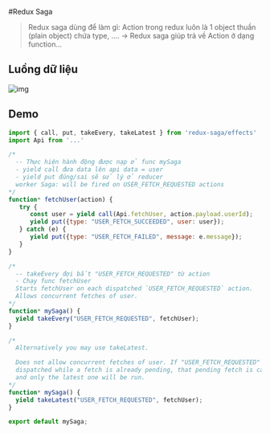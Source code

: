 #Redux Saga

> Redux saga dùng để làm gì: Action trong redux luôn là 1 object thuần (plain object) chứa type, .... -> Redux saga giúp trả về Action ở dạng function...

## Luồng dữ liệu
![img](https://viblo.asia/uploads/a2d5bb2b-32a1-4258-b534-eeffeb95e177.png)

## Demo

```js
import { call, put, takeEvery, takeLatest } from 'redux-saga/effects'
import Api from '...'

/* 
  -- Thực hiện hành động được nạp ở func mySaga
  - yield call đưa data lên api data = user
  - yield put đúng/sai sẽ sử lý ở reducer
  worker Saga: will be fired on USER_FETCH_REQUESTED actions
*/
function* fetchUser(action) {
   try {
      const user = yield call(Api.fetchUser, action.payload.userId);
      yield put({type: "USER_FETCH_SUCCEEDED", user: user});
   } catch (e) {
      yield put({type: "USER_FETCH_FAILED", message: e.message});
   }
}

/*
  -- takeEvery đợi bắt "USER_FETCH_REQUESTED" từ action
  - Chạy func fetchUser
  Starts fetchUser on each dispatched `USER_FETCH_REQUESTED` action.
  Allows concurrent fetches of user.
*/
function* mySaga() {
  yield takeEvery("USER_FETCH_REQUESTED", fetchUser);
}

/*
  Alternatively you may use takeLatest.

  Does not allow concurrent fetches of user. If "USER_FETCH_REQUESTED" gets
  dispatched while a fetch is already pending, that pending fetch is cancelled
  and only the latest one will be run.
*/
function* mySaga() {
  yield takeLatest("USER_FETCH_REQUESTED", fetchUser);
}

export default mySaga;
```